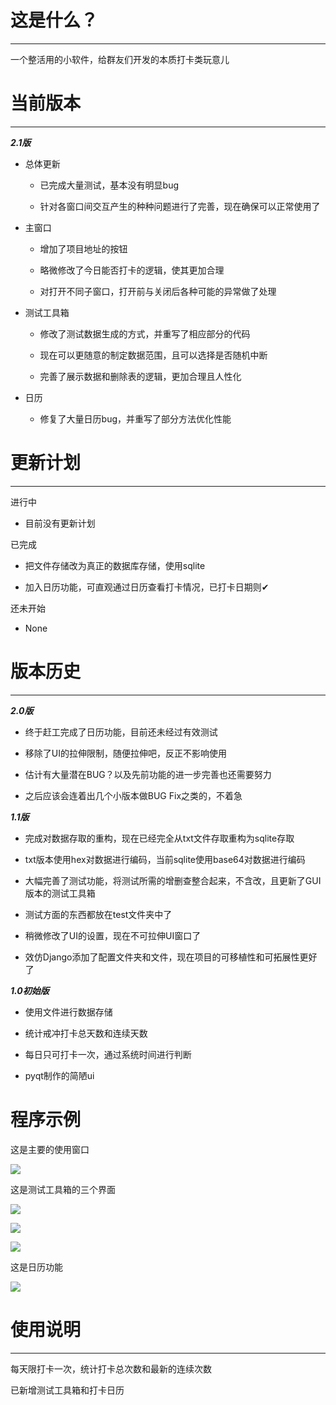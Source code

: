 # 这是什么？

---

一个整活用的小软件，给群友们开发的本质打卡类玩意儿



# 当前版本

---

***2.1版***

* 总体更新
  
  * 已完成大量测试，基本没有明显bug
  
  * 针对各窗口间交互产生的种种问题进行了完善，现在确保可以正常使用了

* 主窗口
  
  * 增加了项目地址的按钮
  
  * 略微修改了今日能否打卡的逻辑，使其更加合理
  
  * 对打开不同子窗口，打开前与关闭后各种可能的异常做了处理

* 测试工具箱
  
  * 修改了测试数据生成的方式，并重写了相应部分的代码
  
  * 现在可以更随意的制定数据范围，且可以选择是否随机中断
  
  * 完善了展示数据和删除表的逻辑，更加合理且人性化

* 日历
  
  * 修复了大量日历bug，并重写了部分方法优化性能
    
    

# 更新计划

---

进行中

- 目前没有更新计划
  
  

已完成

- 把文件存储改为真正的数据库存储，使用sqlite

- 加入日历功能，可直观通过日历查看打卡情况，已打卡日期则✔
  
  

还未开始

- None
  
  

# 版本历史

---

***2.0版***

* 终于赶工完成了日历功能，目前还未经过有效测试

* 移除了UI的拉伸限制，随便拉伸吧，反正不影响使用

* 估计有大量潜在BUG？以及先前功能的进一步完善也还需要努力

* 之后应该会连着出几个小版本做BUG Fix之类的，不着急
  
  

***1.1版***

* 完成对数据存取的重构，现在已经完全从txt文件存取重构为sqlite存取

* txt版本使用hex对数据进行编码，当前sqlite使用base64对数据进行编码

* 大幅完善了测试功能，将测试所需的增删查整合起来，不含改，且更新了GUI版本的测试工具箱

* 测试方面的东西都放在test文件夹中了

* 稍微修改了UI的设置，现在不可拉伸UI窗口了

* 效仿Django添加了配置文件夹和文件，现在项目的可移植性和可拓展性更好了
  
  

***1.0初始版***

* 使用文件进行数据存储

* 统计戒冲打卡总天数和连续天数

* 每日只可打卡一次，通过系统时间进行判断

* pyqt制作的简陋ui
  
  

# 程序示例

这是主要的使用窗口

![](./samples/main.png)

这是测试工具箱的三个界面

![](./samples/test1.png)

![](./samples/test2.png)

![](./samples/test3.png)

这是日历功能

![](./samples/calendar.png)

# 使用说明

---

每天限打卡一次，统计打卡总次数和最新的连续次数

已新增测试工具箱和打卡日历

